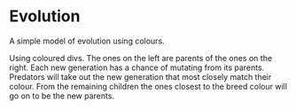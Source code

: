 Evolution
=========

A simple model of evolution using colours.

Using coloured divs. The ones on the left are parents of the ones on the right.
Each new generation has a chance of mutating from its parents.
Predators will take out the new generation that most closely match their colour.
From the remaining children the ones closest to the breed colour will go on to be the new parents.
